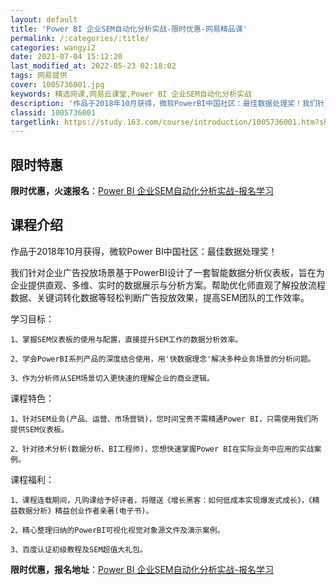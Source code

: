 ```yaml
---
layout: default
title: 'Power BI 企业SEM自动化分析实战-限时优惠-网易精品课'
permalink: /:categories/:title/
categories: wangyi2
date: 2021-07-04 15:12:20
last_modified_at: 2022-05-23 02:18:02
tags: 网易提供
cover: 1005736001.jpg
keywords: 精选网课,网易云课堂,Power BI 企业SEM自动化分析实战
description: '作品于2018年10月获得，微软PowerBI中国社区：最佳数据处理奖！我们针对企业广告投放场景基于PowerBI设计了'
classid: 1005736001
targetlink: https://study.163.com/course/introduction/1005736001.htm?share=1&shareId=1025206652&utm_campaign=share&utm_medium=iphoneShare&utm_source=&utm_u=1025206652
---
```


## 限时特惠

**限时优惠，火速报名**：[Power BI 企业SEM自动化分析实战-报名学习](https://study.163.com/course/introduction/1005736001.htm?share=1&shareId=1025206652&utm_campaign=share&utm_medium=iphoneShare&utm_source=&utm_u=1025206652)

## 课程介绍

作品于2018年10月获得，微软Power BI中国社区：最佳数据处理奖！

我们针对企业广告投放场景基于PowerBI设计了一套智能数据分析仪表板，旨在为企业提供直观、多维、实时的数据展示与分析方案。帮助优化师直观了解投放流程数据、关键词转化数据等轻松判断广告投放效果，提高SEM团队的工作效率。

	

学习目标：

	1、掌握SEM仪表板的使用与配置，直接提升SEM工作的数据分析效率。

	2、学会PowerBI系列产品的深度结合使用，用'快数据理念'解决多种业务场景的分析问题。

	3、作为分析师从SEM场景切入更快速的理解企业的商业逻辑。



课程特色：

	1、针对SEM业务(产品、运营、市场营销)，您时间宝贵不需精通Power BI，只需使用我们所提供SEM仪表板。

	2、针对技术分析(数据分析、BI工程师)，您想快速掌握Power BI在实际业务中应用的实战案例。



课程福利：

	1、课程连载期间，凡购课给予好评者，将赠送《增长黑客：如何低成本实现爆发式成长》，《精益数据分析》精益创业作者亲著(电子书)。

	2、精心整理归纳的PowerBI可视化视觉对象源文件及演示案例。

	3、百度认证初级教程及SEM超值大礼包。

**限时优惠，报名地址**：[Power BI 企业SEM自动化分析实战-报名学习](https://study.163.com/course/introduction/1005736001.htm?share=1&shareId=1025206652&utm_campaign=share&utm_medium=iphoneShare&utm_source=&utm_u=1025206652)

